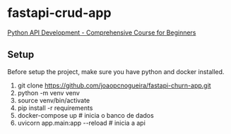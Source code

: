 # fastapi-crud-app

[Python API Development - Comprehensive Course for Beginners](https://www.youtube.com/watch?v=0sOvCWFmrtA&list=WL&index=26&t=21003s&ab_channel=freeCodeCamp.org)

## Setup

Before setup the project, make sure you have python and docker installed.

1. git clone https://github.com/joaopcnogueira/fastapi-churn-app.git
2. python -m venv venv
3. source venv/bin/activate
4. pip install -r requirements
5. docker-compose up # inicia o banco de dados
6. uvicorn app.main:app --reload # inicia a api
